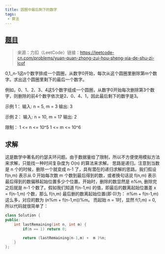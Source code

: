 ```yaml
---
title: 圆圈中最后剩下的数字
tags:
 - 算法
---
```


 ## [题目](https://leetcode-cn.com/problems/yuan-quan-zhong-zui-hou-sheng-xia-de-shu-zi-lcof/)
 > 来源：力扣（LeetCode）链接：https://leetcode-cn.com/problems/yuan-quan-zhong-zui-hou-sheng-xia-de-shu-zi-lcof

0,1,,n-1这n个数字排成一个圆圈，从数字0开始，每次从这个圆圈里删除第m个数字。求出这个圆圈里剩下的最后一个数字。

例如，0、1、2、3、4这5个数字组成一个圆圈，从数字0开始每次删除第3个数字，则删除的前4个数字依次是2、0、4、1，因此最后剩下的数字是3。

示例 1：
输入: n = 5, m = 3
输出: 3

示例 2：
输入: n = 10, m = 17
输出: 2

限制：
	1 <= n <= 10^5
	1 <= m <= 10^6
  
## 求解
这是数学中著名的约瑟夫环问题。由于数据量给了限制，所以不方便使用模拟方法来求解，只能找一种时间复杂度为 O(n) 的算法来求解。
思路是递归。注意到当数是 n 个的时候，删除一个就变成 n-1 了，具有潜在的递归求解的思路。我们假设 f(n,m) 表示从 0 开始每次数 m 个数到最后得到的数，或者换句话说 f(n,m) 表示最后得到的数偏移起始位置多少个位置。开始时，删除的数显然是 n%m, 删除完之后就是 n-1 个数了。假如我们知道 f(n-1,m) 的值，即最后的数离起始位置差 x = f(n-1,m) 个数，那么 f(n,m) 最后删的数离起始位置(即 0)为： n%m + f(n-1,m)这么多，对应的数为 (n%m + f(n-1,m))%m。
而起始 n = 1时，显然 f(1,m) = 0, 所以代码就很简单了：

```c++
class Solution {
public:
    int lastRemaining(int n, int m) {
        if(n == 1) return 0;

        return (lastRemaining(n-1,m) +  m )%n;
    }
};

```

